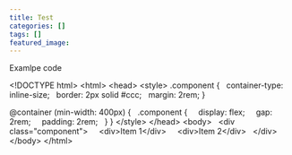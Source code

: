 ```yaml
---
title: Test
categories: []
tags: []
featured_image: 
---
```



Examlpe code

&lt;!DOCTYPE html&gt;
&lt;html&gt;
&lt;head&gt;
&lt;style&gt;
.component {
&nbsp; container-type: inline-size;
&nbsp; border: 2px solid #ccc;
&nbsp; margin: 2rem;
}


@container (min-width: 400px) {
&nbsp; .component {
&nbsp; &nbsp; display: flex;
&nbsp; &nbsp; gap: 2rem;
&nbsp; &nbsp; padding: 2rem;
&nbsp; }
}
&lt;/style&gt;
&lt;/head&gt;
&lt;body&gt;
&nbsp; &lt;div class="component"&gt;
&nbsp; &nbsp; &lt;div&gt;Item 1&lt;/div&gt;
&nbsp; &nbsp; &lt;div&gt;Item 2&lt;/div&gt;
&nbsp; &lt;/div&gt;
&lt;/body&gt;
&lt;/html&gt;
